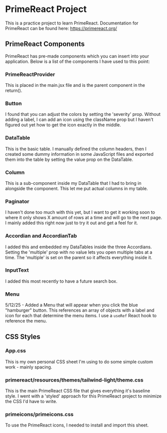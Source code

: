 # PrimeReact Project
This is a practice project to learn PrimeReact. Documentation for PrimeReact can be found here: https://primereact.org/

## PrimeReact Components
PrimeReact has pre-made components which you can insert into your application. Below is a list of the components I have used to this point:
### PrimeReactProvider
This is placed in the main.jsx file and is the parent component in the return().
### Button
I found that you can adjust the colors by setting the 'severity' prop. Without adding a label, I can add an icon using the className prop but I haven't figured out yet how to get the icon exactly in the middle.
### DataTable
This is the basic table. I manually defined the column headers, then I created some dummy information in some JavaScript files and exported them into the table by setting the value prop on the DataTable.
### Column
This is a sub-component inside my DataTable that I had to bring in alongside the <DataTable> component. This let me put actual columns in my table.
### Paginator
I haven't done too much with this yet, but I want to get it working soon to where it only shows X amount of rows at a time and will go to the next page. I mainly added this right now just to try it out and get a feel for it.
### Accordian and AccordianTab
I added this and embedded my DataTables inside the three Accordians. Setting the 'multiple' prop with no value lets you open multiple tabs at a time. The 'multiple' is set on the parent <Accordian> so it affects everything inside it.
### InputText
I added this most recently to have a future search box.
### Menu
5/12/25 - Added a Menu that will appear when you click the blue "hamburger" button. This references an array of objects with a label and icon for each that determine the menu items. I use a `useRef` React hook to reference the menu.

## CSS Styles
### App.css
This is my own personal CSS sheet I'm using to do some simple custom work - mainly spacing.
### primereact/resources/themes/tailwind-light/theme.css
This is the main PrimeReact CSS file that gives everything it's baseline style. I went with a 'styled' approach for this PrimeReact project to minimize the CSS I'd have to write.
### primeicons/primeicons.css
To use the PrimeReact icons, I needed to install and import this sheet.
